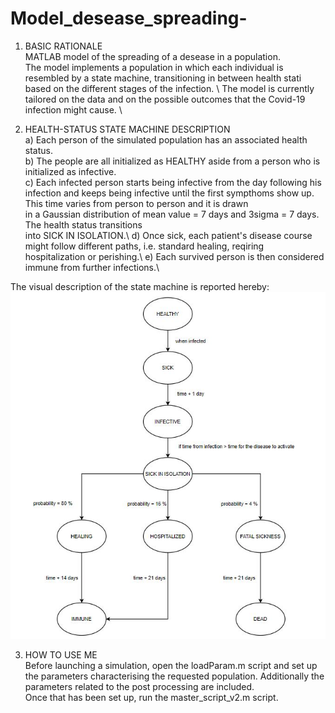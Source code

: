 # Model_desease_spreading-
1) BASIC RATIONALE\
MATLAB model of the spreading of a desease in a population. \
The model implements a population in which each individual is resembled by a state machine, transitioning in between health stati based on the different stages of the infection. \ 
The model is currently tailored on the data and on the possible outcomes that the Covid-19 infection might cause. \


2) HEALTH-STATUS STATE MACHINE DESCRIPTION\
a) Each person of the simulated population has an associated health status.\
b) The people are all initialized as HEALTHY aside from a person who is initialized as infective.\
c) Each infected person starts being infective from the day following his infection and keeps being 
infective until the first sympthoms show up. This time varies from person to person and it is drawn  
in a Gaussian distribution of mean value = 7 days and 3sigma = 7 days. The health status transitions  
into SICK IN ISOLATION.\ 
d) Once sick, each patient's disease course might follow different paths, i.e. standard healing, reqiring hospitalization or perishing.\ 
e) Each survived person is then considered immune from further infections.\ 

The visual description of the state machine is reported hereby: \
![picture](https://github.com/dave-ai/Model_desease_spreading-/blob/master/images/state_machine_person.JPG)

3) HOW TO USE ME\
Before launching a simulation, open the loadParam.m script and set up the parameters characterising the requested population. 
Additionally the parameters related to the post processing are included.\
Once that has been set up, run the master_script_v2.m script.



 
